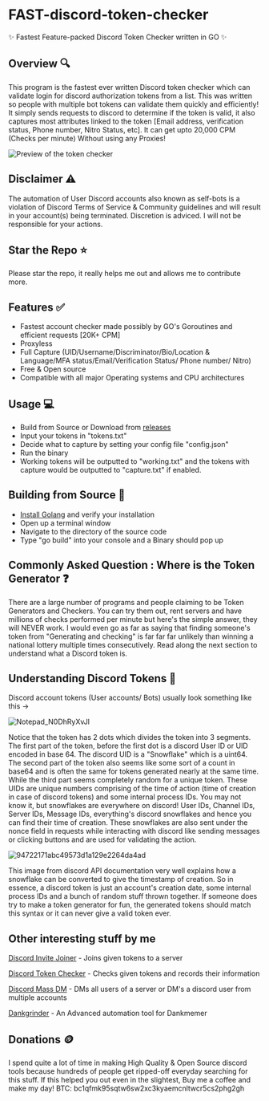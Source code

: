 # FAST-discord-token-checker
 ✨ Fastest Feature-packed Discord Token Checker written in GO ✨
 
 ## Overview 🔍
 This program is the fastest ever written Discord token checker which can validate login for discord authorization tokens from a list. This was written so people with multiple bot tokens can validate them quickly and efficiently! It simply sends requests to discord to determine if the token is valid, it also captures most attributes linked to the token [Email address, verification status, Phone number, Nitro Status, etc]. It can get upto 20,000 CPM (Checks per minute) Without using any Proxies! 
 
 ![Preview of the token checker](https://i.imgur.com/010UnEX.png)
 
 ## Disclaimer ⚠️
 The automation of User Discord accounts also known as self-bots is a violation of Discord Terms of Service & Community guidelines and will result in your account(s) being terminated. Discretion is adviced. I will not be responsible for your actions. 
 ## Star the Repo ⭐
 Please star the repo, it really helps me out and allows me to contribute more.
 
 ## Features ✅
 - Fastest account checker made possibly by GO's Goroutines and efficient requests [20K+ CPM]
 - Proxyless 
 - Full Capture (UID/Username/Discriminator/Bio/Location & Language/MFA status/Email/Verification Status/ Phone number/ Nitro)
 - Free & Open source
 - Compatible with all major Operating systems and CPU architectures 

## Usage 💻
 - Build from Source or Download from [releases](https://github.com/V4NSH4J/FAST-discord-token-checker/releases)
 - Input your tokens in "tokens.txt"
 - Decide what to capture by setting your config file "config.json"
 - Run the binary
 - Working tokens will be outputted to "working.txt" and the tokens with capture would be outputted to "capture.txt" if enabled.
 
 ## Building from Source 🚧
 - [Install Golang](https://golang.org) and verify your installation
 - Open up a terminal window 
 - Navigate to the directory of the source code
 - Type "go build" into your console and a Binary should pop up
 
 ## Commonly Asked Question : Where is the Token Generator ❓ 
 There are a large number of programs and people claiming to be Token Generators and Checkers. You can try them out, rent servers and have millions of checks performed per minute but here's the simple answer, they will NEVER work. I would even go as far as saying that finding someone's token from "Generating and checking" is far far far unlikely than winning a national lottery multiple times consecutively. Read along the next section to understand what a Discord token is.
 
 ## Understanding Discord Tokens 🧠
 Discord account tokens (User accounts/ Bots) usually look something like this -> 

![Notepad_N0DhRyXvJl](https://user-images.githubusercontent.com/79518089/136600295-8968e59c-5dc1-487b-83fd-5f176e710bbe.png)

Notice that the token has 2 dots which divides the token into 3 segments. The first part of the token, before the first dot is a discord User ID or UID encoded in base 64. The discord UID is a "Snowflake" which is a uint64. The second part of the token also seems like some sort of a count in base64 and is often the same for tokens generated nearly at the same time. While the third part seems completely random for a unique token. These UIDs are unique numbers comprising of the time of action (time of creation in case of discord tokens) and some internal process IDs. You may not know it, but snowflakes are everywhere on discord! User IDs, Channel IDs, Server IDs, Message IDs, everything's discord snowflakes and hence you can find their time of creation. These snowflakes are also sent under the nonce field in requests while interacting with discord like sending messages or clicking buttons and are used for validating the action. 

![94722171abc49573d1a129e2264da4ad](https://user-images.githubusercontent.com/79518089/136601218-6f08cd18-4f15-4274-834f-77093f774382.png)

This image from discord API documentation very well explains how a snowflake can be converted to give the timestamp of creation. So in essence, a discord token is just an account's creation date, some internal process IDs and a bunch of random stuff thrown together. If someone does try to make a token generator for fun, the generated tokens should match this syntax or it can never give a valid token ever.
 
## Other interesting stuff by me
[Discord Invite Joiner](https://github.com/V4NSH4J/discord-inviter-GO) - Joins given tokens to a server

[Discord Token Checker](https://github.com/V4NSH4J/FAST-discord-token-checker) - Checks given tokens and records their information

[Discord Mass DM](https://github.com/V4NSH4J/discord-mass-DM-GO) - DMs all users of a server or DM's a discord user from multiple accounts

[Dankgrinder](https://github.com/V4NSH4J/dankgrinder) - An Advanced automation tool for Dankmemer
 
 ## Donations 🪙
I spend quite a lot of time in making High Quality & Open Source discord tools because hundreds of people get ripped-off everyday searching for this stuff. If this helped you out even in the slightest, Buy me a coffee and make my day! 
BTC: bc1qfmk95sqtw6sw2xc3kyaemcnltwcr5cs2phg2gh


 
 
 
 
